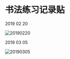 # 书法练习记录贴

2019 02 20

<img src="../img/hw190220.jpg" alt="20190220">  

2019 03 05

<img src="../img/hw190305.jpg" alt="20190305">  
